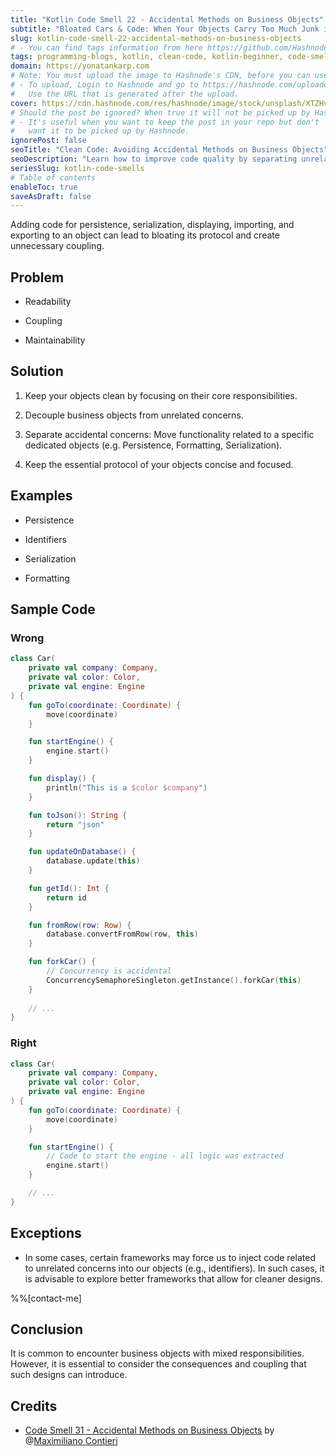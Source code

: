 ```yaml
---
title: "Kotlin Code Smell 22 - Accidental Methods on Business Objects"
subtitle: "Bloated Cars & Code: When Your Objects Carry Too Much Junk in the Trunk"
slug: kotlin-code-smell-22-accidental-methods-on-business-objects
# - You can find tags information from here https://github.com/Hashnode/support/blob/main/misc/tags.json
tags: programming-blogs, kotlin, clean-code, kotlin-beginner, code-smell-1
domain: https://yonatankarp.com
# Note: You must upload the image to Hashnode's CDN, before you can use it here.
# - To upload, Login to Hashnode and go to https://hashnode.com/uploader
#   Use the URL that is generated after the upload.
cover: https://cdn.hashnode.com/res/hashnode/image/stock/unsplash/XTZHvQ9MUKI/upload/8f397712cf318923e98a36e9d5fde76b.jpeg
# Should the post be ignored? When true it will not be picked up by Hashnode.
# - It's useful when you want to keep the post in your repo but don't
#   want it to be picked up by Hashnode.
ignorePost: false
seoTitle: "Clean Code: Avoiding Accidental Methods on Business Objects"
seoDescription: "Learn how to improve code quality by separating unrelated concerns from business objects. Prevent coupling and maintain readability."
seriesSlug: kotlin-code-smells
# Table of contents
enableToc: true
saveAsDraft: false
---
```



Adding code for persistence, serialization, displaying, importing, and exporting to an object can lead to bloating its protocol and create unnecessary coupling.

## Problem

* Readability
    
* Coupling
    
* Maintainability
    

## Solution

1. Keep your objects clean by focusing on their core responsibilities.
    
2. Decouple business objects from unrelated concerns.
    
3. Separate accidental concerns: Move functionality related to a specific dedicated objects (e.g. Persistence, Formatting, Serialization).
    
4. Keep the essential protocol of your objects concise and focused.
    

## Examples

* Persistence
    
* Identifiers
    
* Serialization
    
* Formatting
    

## Sample Code

### Wrong

```kotlin
class Car(
    private val company: Company,
    private val color: Color,
    private val engine: Engine
) {
    fun goTo(coordinate: Coordinate) {
        move(coordinate)
    }

    fun startEngine() {
        engine.start()
    }

    fun display() {
        println("This is a $color $company")
    }

    fun toJson(): String {
        return "json"
    }

    fun updateOnDatabase() {
        database.update(this)
    }

    fun getId(): Int {
        return id
    }

    fun fromRow(row: Row) {
        database.convertFromRow(row, this)
    }

    fun forkCar() {
        // Concurrency is accidental
        ConcurrencySemaphoreSingleton.getInstance().forkCar(this)
    }
    
    // ...
}
```

### Right

```kotlin
class Car(
    private val company: Company,
    private val color: Color,
    private val engine: Engine
) {
    fun goTo(coordinate: Coordinate) {
        move(coordinate)
    }

    fun startEngine() {
        // Code to start the engine - all logic was extracted
        engine.start()
    }

    // ...
}
```

## Exceptions

* In some cases, certain frameworks may force us to inject code related to unrelated concerns into our objects (e.g., identifiers). In such cases, it is advisable to explore better frameworks that allow for cleaner designs.

%%[contact-me]    

## Conclusion

It is common to encounter business objects with mixed responsibilities. However, it is essential to consider the consequences and coupling that such designs can introduce.


## Credits

* [Code Smell 31 - Accidental Methods on Business Objects](https://maximilianocontieri.com/code-smell-31-accidental-methods-on-business-objects) by @[Maximiliano Contieri](@mcsee)
